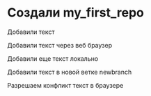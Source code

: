 ﻿# Создали my_first_repo

Добавили текст

Добавили текст через веб браузер

Добавили еще текст локально

Добавили текст в новой ветке newbranch 

Разрешаем конфликт текст в браузере
